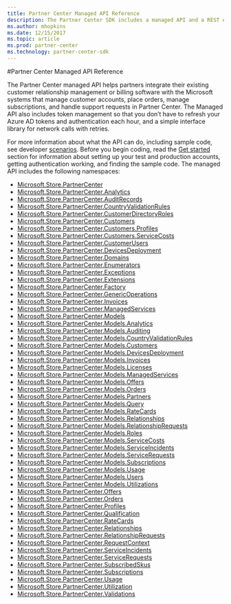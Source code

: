 ```yaml
---
title: Partner Center Managed API Reference
description: The Partner Center SDK includes a managed API and a REST API for partners to use to manage customer, subscription, and order data.
ms.author: mhopkins
ms.date: 12/15/2017
ms.topic: article
ms.prod: partner-center
ms.technology: partner-center-sdk
---
```

#Partner Center Managed API Reference

The Partner Center managed API helps partners integrate their existing customer relationship management or billing software with the Microsoft systems that manage customer accounts, place orders, manage subscriptions, and handle support requests in Partner Center. 
The Managed API also includes token management so that you don’t have to refresh your Azure AD tokens and authentication each hour, and a simple interface library for network calls with retries.

For more information about what the API can do, including sample code, see developer [scenarios](scenarios.md).
Before you begin coding, read the [Get started](get-started.md) section for information about setting up your test and production accounts, getting authentication working, and finding the sample code. 
The managed API includes the following namespaces: 

 - [Microsoft.Store.PartnerCenter](https://docs.microsoft.com/en-us/dotnet/api/Microsoft.Store.PartnerCenter)
 - [Microsoft.Store.PartnerCenter.Analytics](https://docs.microsoft.com/en-us/dotnet/api/Microsoft.Store.PartnerCenter.Analytics)
 - [Microsoft.Store.PartnerCenter.AuditRecords](https://docs.microsoft.com/en-us/dotnet/api/Microsoft.Store.PartnerCenter.AuditRecords)
 - [Microsoft.Store.PartnerCenter.CountryValidationRules](https://docs.microsoft.com/en-us/dotnet/api/Microsoft.Store.PartnerCenter.CountryValidationRules)
 - [Microsoft.Store.PartnerCenter.CustomerDirectoryRoles](https://docs.microsoft.com/en-us/dotnet/api/Microsoft.Store.PartnerCenter.CustomerDirectoryRoles)
 - [Microsoft.Store.PartnerCenter.Customers](https://docs.microsoft.com/en-us/dotnet/api/Microsoft.Store.PartnerCenter.Customers)
 - [Microsoft.Store.PartnerCenter.Customers.Profiles](https://docs.microsoft.com/en-us/dotnet/api/Microsoft.Store.PartnerCenter.Customers.Profiles)
 - [Microsoft.Store.PartnerCenter.Customers.ServiceCosts](https://docs.microsoft.com/en-us/dotnet/api/Microsoft.Store.PartnerCenter.Customers.ServiceCosts)
 - [Microsoft.Store.PartnerCenter.CustomerUsers](https://docs.microsoft.com/en-us/dotnet/api/Microsoft.Store.PartnerCenter.CustomerUsers)
 - [Microsoft.Store.PartnerCenter.DevicesDeployment](https://docs.microsoft.com/en-us/dotnet/api/Microsoft.Store.PartnerCenter.DevicesDeployment)
 - [Microsoft.Store.PartnerCenter.Domains](https://docs.microsoft.com/en-us/dotnet/api/Microsoft.Store.PartnerCenter.Domains)
 - [Microsoft.Store.PartnerCenter.Enumerators](https://docs.microsoft.com/en-us/dotnet/api/Microsoft.Store.PartnerCenter.Enumerators)
 - [Microsoft.Store.PartnerCenter.Exceptions](https://docs.microsoft.com/en-us/dotnet/api/Microsoft.Store.PartnerCenter.Exceptions)
 - [Microsoft.Store.PartnerCenter.Extensions](https://docs.microsoft.com/en-us/dotnet/api/Microsoft.Store.PartnerCenter.Extensions)
 - [Microsoft.Store.PartnerCenter.Factory](https://docs.microsoft.com/en-us/dotnet/api/Microsoft.Store.PartnerCenter.Factory)
 - [Microsoft.Store.PartnerCenter.GenericOperations](https://docs.microsoft.com/en-us/dotnet/api/Microsoft.Store.PartnerCenter.GenericOperations)
 - [Microsoft.Store.PartnerCenter.Invoices](https://docs.microsoft.com/en-us/dotnet/api/Microsoft.Store.PartnerCenter.Invoices)
 - [Microsoft.Store.PartnerCenter.ManagedServices](https://docs.microsoft.com/en-us/dotnet/api/Microsoft.Store.PartnerCenter.ManagedServices)
 - [Microsoft.Store.PartnerCenter.Models](https://docs.microsoft.com/en-us/dotnet/api/Microsoft.Store.PartnerCenter.Models)
 - [Microsoft.Store.PartnerCenter.Models.Analytics](https://docs.microsoft.com/en-us/dotnet/api/Microsoft.Store.PartnerCenter.Models.Analytics)
 - [Microsoft.Store.PartnerCenter.Models.Auditing](https://docs.microsoft.com/en-us/dotnet/api/Microsoft.Store.PartnerCenter.Models.Auditing)
 - [Microsoft.Store.PartnerCenter.Models.CountryValidationRules](https://docs.microsoft.com/en-us/dotnet/api/Microsoft.Store.PartnerCenter.Models.CountryValidationRules)
 - [Microsoft.Store.PartnerCenter.Models.Customers](https://docs.microsoft.com/en-us/dotnet/api/Microsoft.Store.PartnerCenter.Models.Customers)
 - [Microsoft.Store.PartnerCenter.Models.DevicesDeployment](https://docs.microsoft.com/en-us/dotnet/api/Microsoft.Store.PartnerCenter.Models.DevicesDeployment)
 - [Microsoft.Store.PartnerCenter.Models.Invoices](https://docs.microsoft.com/en-us/dotnet/api/Microsoft.Store.PartnerCenter.Models.Invoices)
 - [Microsoft.Store.PartnerCenter.Models.Licenses](https://docs.microsoft.com/en-us/dotnet/api/Microsoft.Store.PartnerCenter.Models.Licenses)
 - [Microsoft.Store.PartnerCenter.Models.ManagedServices](https://docs.microsoft.com/en-us/dotnet/api/Microsoft.Store.PartnerCenter.Models.ManagedServices)
 - [Microsoft.Store.PartnerCenter.Models.Offers](https://docs.microsoft.com/en-us/dotnet/api/Microsoft.Store.PartnerCenter.Models.Offers)
 - [Microsoft.Store.PartnerCenter.Models.Orders](https://docs.microsoft.com/en-us/dotnet/api/Microsoft.Store.PartnerCenter.Models.Orders)
 - [Microsoft.Store.PartnerCenter.Models.Partners](https://docs.microsoft.com/en-us/dotnet/api/Microsoft.Store.PartnerCenter.Models.Partners)
 - [Microsoft.Store.PartnerCenter.Models.Query](https://docs.microsoft.com/en-us/dotnet/api/Microsoft.Store.PartnerCenter.Models.Query)
 - [Microsoft.Store.PartnerCenter.Models.RateCards](https://docs.microsoft.com/en-us/dotnet/api/Microsoft.Store.PartnerCenter.Models.RateCards)
 - [Microsoft.Store.PartnerCenter.Models.Relationships](https://docs.microsoft.com/en-us/dotnet/api/Microsoft.Store.PartnerCenter.Models.Relationships)
 - [Microsoft.Store.PartnerCenter.Models.RelationshipRequests](https://docs.microsoft.com/en-us/dotnet/api/Microsoft.Store.PartnerCenter.Models.RelationshipRequests)
 - [Microsoft.Store.PartnerCenter.Models.Roles](https://docs.microsoft.com/en-us/dotnet/api/Microsoft.Store.PartnerCenter.Models.Roles)
 - [Microsoft.Store.PartnerCenter.Models.ServiceCosts](https://docs.microsoft.com/en-us/dotnet/api/Microsoft.Store.PartnerCenter.Models.ServiceCosts)
 - [Microsoft.Store.PartnerCenter.Models.ServiceIncidents](https://docs.microsoft.com/en-us/dotnet/api/Microsoft.Store.PartnerCenter.Models.ServiceIncidents)
 - [Microsoft.Store.PartnerCenter.Models.ServiceRequests](https://docs.microsoft.com/en-us/dotnet/api/Microsoft.Store.PartnerCenter.Models.ServiceRequests)
 - [Microsoft.Store.PartnerCenter.Models.Subscriptions](https://docs.microsoft.com/en-us/dotnet/api/Microsoft.Store.PartnerCenter.Models.Subscriptions)
 - [Microsoft.Store.PartnerCenter.Models.Usage](https://docs.microsoft.com/en-us/dotnet/api/Microsoft.Store.PartnerCenter.Models.Usage)
 - [Microsoft.Store.PartnerCenter.Models.Users](https://docs.microsoft.com/en-us/dotnet/api/Microsoft.Store.PartnerCenter.Models.Users)
 - [Microsoft.Store.PartnerCenter.Models.Utilizations](https://docs.microsoft.com/en-us/dotnet/api/Microsoft.Store.PartnerCenter.Models.Utilizations)
 - [Microsoft.Store.PartnerCenter.Offers](https://docs.microsoft.com/en-us/dotnet/api/Microsoft.Store.PartnerCenter.Offers)
 - [Microsoft.Store.PartnerCenter.Orders](https://docs.microsoft.com/en-us/dotnet/api/Microsoft.Store.PartnerCenter.Orders)
 - [Microsoft.Store.PartnerCenter.Profiles](https://docs.microsoft.com/en-us/dotnet/api/Microsoft.Store.PartnerCenter.Profiles)
 - [Microsoft.Store.PartnerCenter.Qualification](https://docs.microsoft.com/en-us/dotnet/api/Microsoft.Store.PartnerCenter.Qualification)
 - [Microsoft.Store.PartnerCenter.RateCards](https://docs.microsoft.com/en-us/dotnet/api/Microsoft.Store.PartnerCenter.RateCards)
 - [Microsoft.Store.PartnerCenter.Relationships](https://docs.microsoft.com/en-us/dotnet/api/Microsoft.Store.PartnerCenter.Relationships)
 - [Microsoft.Store.PartnerCenter.RelationshipRequests](https://docs.microsoft.com/en-us/dotnet/api/Microsoft.Store.PartnerCenter.RelationshipRequests)
 - [Microsoft.Store.PartnerCenter.RequestContext](https://docs.microsoft.com/en-us/dotnet/api/Microsoft.Store.PartnerCenter.RequestContext)
 - [Microsoft.Store.PartnerCenter.ServiceIncidents](https://docs.microsoft.com/en-us/dotnet/api/Microsoft.Store.PartnerCenter.ServiceIncidents)
 - [Microsoft.Store.PartnerCenter.ServiceRequests](https://docs.microsoft.com/en-us/dotnet/api/Microsoft.Store.PartnerCenter.ServiceRequests)
 - [Microsoft.Store.PartnerCenter.SubscribedSkus](https://docs.microsoft.com/en-us/dotnet/api/Microsoft.Store.PartnerCenter.SubscribedSkus)
 - [Microsoft.Store.PartnerCenter.Subscriptions](https://docs.microsoft.com/en-us/dotnet/api/Microsoft.Store.PartnerCenter.Subscriptions)
 - [Microsoft.Store.PartnerCenter.Usage](https://docs.microsoft.com/en-us/dotnet/api/Microsoft.Store.PartnerCenter.Usage)
 - [Microsoft.Store.PartnerCenter.Utilization](https://docs.microsoft.com/en-us/dotnet/api/Microsoft.Store.PartnerCenter.Utilization)
 - [Microsoft.Store.PartnerCenter.Validations](https://docs.microsoft.com/en-us/dotnet/api/Microsoft.Store.PartnerCenter.Validations)
